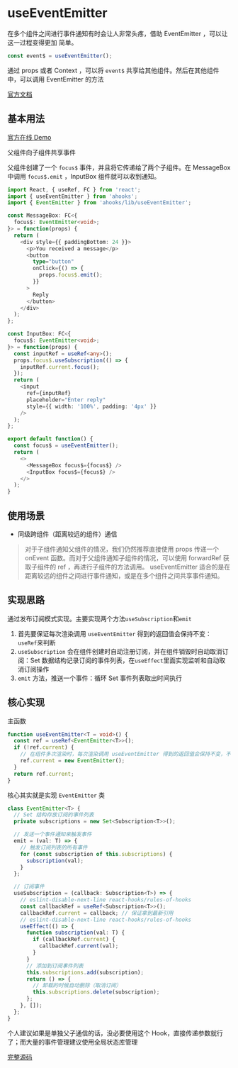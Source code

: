 # useEventEmitter

在多个组件之间进行事件通知有时会让人非常头疼，借助 EventEmitter ，可以让这一过程变得更加
简单。

```ts
const event$ = useEventEmitter();
```

通过 props 或者 Context ，可以将 `event$` 共享给其他组件。然后在其他组件中，可以调用 EventEmitter 的方法

[官方文档](https://ahooks.js.org/zh-CN/hooks/https://ahooks.js.org/zh-CN/hooks/use-event-emitter)

## 基本用法

[官方在线 Demo](https://ahooks.js.org/~demos/useeventemitter-demo1/)

父组件向子组件共享事件

父组件创建了一个 `focus$` 事件，并且将它传递给了两个子组件。在 MessageBox 中调用 `focus$.emit` ，InputBox 组件就可以收到通知。

```ts
import React, { useRef, FC } from 'react';
import { useEventEmitter } from 'ahooks';
import { EventEmitter } from 'ahooks/lib/useEventEmitter';

const MessageBox: FC<{
  focus$: EventEmitter<void>;
}> = function(props) {
  return (
    <div style={{ paddingBottom: 24 }}>
      <p>You received a message</p>
      <button
        type="button"
        onClick={() => {
          props.focus$.emit();
        }}
      >
        Reply
      </button>
    </div>
  );
};

const InputBox: FC<{
  focus$: EventEmitter<void>;
}> = function(props) {
  const inputRef = useRef<any>();
  props.focus$.useSubscription(() => {
    inputRef.current.focus();
  });
  return (
    <input
      ref={inputRef}
      placeholder="Enter reply"
      style={{ width: '100%', padding: '4px' }}
    />
  );
};

export default function() {
  const focus$ = useEventEmitter();
  return (
    <>
      <MessageBox focus$={focus$} />
      <InputBox focus$={focus$} />
    </>
  );
}
```

## 使用场景

- 同级跨组件（距离较远的组件）通信

> 对于子组件通知父组件的情况，我们仍然推荐直接使用 props 传递一个 onEvent 函数。而对于父组件通知子组件的情况，可以使用 forwardRef 获取子组件的 ref ，再进行子组件的方法调用。 useEventEmitter 适合的是在距离较远的组件之间进行事件通知，或是在多个组件之间共享事件通知。

## 实现思路

通过发布订阅模式实现。主要实现两个方法`useSubscription`和`emit`

1. 首先要保证每次渲染调用 `useEventEmitter` 得到的返回值会保持不变： `useRef`来判断
2. `useSubscription` 会在组件创建时自动注册订阅，并在组件销毁时自动取消订阅：Set 数据结构记录订阅的事件列表，在`useEffect`里面实现监听和自动取消订阅操作
3. `emit` 方法，推送一个事件：循环 Set 事件列表取出时间执行

## 核心实现

主函数

```ts
function useEventEmitter<T = void>() {
  const ref = useRef<EventEmitter<T>>();
  if (!ref.current) {
    // 在组件多次渲染时，每次渲染调用 useEventEmitter 得到的返回值会保持不变，不会重复创建 EventEmitter 的实例。
    ref.current = new EventEmitter();
  }
  return ref.current;
}
```

核心其实就是实现 `EventEmitter` 类

```ts
class EventEmitter<T> {
  // Set 结构存放订阅的事件列表
  private subscriptions = new Set<Subscription<T>>();

  // 发送一个事件通知来触发事件
  emit = (val: T) => {
    // 触发订阅列表的所有事件
    for (const subscription of this.subscriptions) {
      subscription(val);
    }
  };

  // 订阅事件
  useSubscription = (callback: Subscription<T>) => {
    // eslint-disable-next-line react-hooks/rules-of-hooks
    const callbackRef = useRef<Subscription<T>>();
    callbackRef.current = callback; // 保证拿到最新引用
    // eslint-disable-next-line react-hooks/rules-of-hooks
    useEffect(() => {
      function subscription(val: T) {
        if (callbackRef.current) {
          callbackRef.current(val);
        }
      }
      // 添加到订阅事件列表
      this.subscriptions.add(subscription);
      return () => {
        // 卸载的时候自动删除（取消订阅）
        this.subscriptions.delete(subscription);
      };
    }, []);
  };
}
```

个人建议如果是单独父子通信的话，没必要使用这个 Hook，直接传递参数就行了；而大量的事件管理建议使用全局状态库管理

[完整源码](https://github.com/alibaba/hooks/blob/v3.7.4/packages/hooks/src/useEventEmitter/index.ts)
